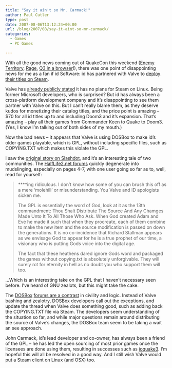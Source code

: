 ```yaml
---
title: "Say it ain't so Mr. Carmack!"
author: Paul Cutler
type: post
date: 2007-08-06T13:12:24+00:00
url: /blog/2007/08/say-it-aint-so-mr-carmack/
categories:
  - Games
  - PC Games

---
```

With all the good news coming out of QuakeCon this weekend ([Enemy Territory][1], [Rage][2], [Q3 in a browser][3]!), there was one point of disappointing news for me as a fan if id Software: id has partnered with Valve to [deploy their titles on Steam][4].

Valve has [already publicly stated][5] it has no plans for Steam on Linux. Being former Microsoft developers, who is surprised? But id has always been a cross-platform development company and it&#8217;s disappointing to see them partner with Valve on this. But I can&#8217;t really blame them, as they deserve kudos for monetizing their catalog titles, and the price point is amazing &#8211; $70 for all id titles up to and including Doom3 and it&#8217;s expansion. That&#8217;s amazing &#8211; play all their games from Commander Keen to Quake to Doom3. (Yes, I know I&#8217;m talking out of both sides of my mouth.)

Now the bad news &#8211; it appears that Valve is using DOSBox to make id&#8217;s older games playable, which is GPL, without including specific files, such as COPYING.TXT which makes this violate the GPL.

I saw the [original story on Slashdot][6], and it&#8217;s an interesting tale of two communities. The [HalfLife2.net forums][7] quickly degenerate into mudslinging, especially on pages 4-7, with one user going so far as to, well, read for yourself:

> \****ing ridiculous. I don&#8217;t know how some of you can brush this off as a mere &#8216;molehill&#8217; or misunderstanding. You Valve and ID apologists sicken me.
> 
> The GPL is essentially the word of God, look at it as the 13th commandment: Thou Shalt Distribute The Source And Any Chamges Made Unto It To All Those Who Ask. When God created Adam and Eve he made it such that when they procreate, each of them combine to make the new item and the source modification is passed on down the generations. It is no co-incidence that Richard Stallman appears as we envisage God to appear for he is a true prophet of our time, a visionary who is putting Gods voice into the digital age.
> 
> The fact that these heathens dared ignore Gods word and packaged the games without copying.txt is absolutely unforgivable. They will surely rot for eternity in hell as no doubt you who support them will too.

&#8230;Which is an interesting take on the GPL that I haven&#8217;t necessary seen before. I&#8217;ve heard of GNU zealots, but this might take the cake.

The [DOSBox][8] [forums are a contrast][9] in civility and logic. Instead of Valve bashing and zealotry, DOSBox developers call out the exceptions, and update the thread when Valve does something good, such as adding back the COPYING.TXT file via Steam. The developers seem understanding of the situation so far, and while major questions remain around distributing the source of Valve&#8217;s changes, the DOSBox team seem to be taking a wait an see approach.

John Carmack, id&#8217;s lead developer and co-owner, has always been a friend of the GPL &#8211; he has led the open sourcing of most prior games once the licensees are done using them, resulting in successes such as [ioquake3][10]. I&#8217;m hopeful this will all be resolved in a good way. And I still wish Valve would put a Steam client on Linux (and OSX) too.

 [1]: http://www.shacknews.com/screenshots.x?gallery=8038&game_id=4052&id=103131
 [2]: http://www.shacknews.com/onearticle.x/48300
 [3]: http://www.shacknews.com/onearticle.x/48290
 [4]: http://www.shacknews.com/onearticle.x/48288
 [5]: http://forums.steampowered.com/forums/showthread.php?t=276761&page=111
 [6]: http://games.slashdot.org/article.pl?sid=07/08/05/1951243
 [7]: http://www.halflife2.net/forums/showthread.php?t=128297
 [8]: http://dosbox.sourceforge.net/news.php?show_news=1
 [9]: http://vogons.zetafleet.com/viewtopic.php?t=16285&postdays=0&postorder=asc&start=0&sid=d549b81b15bcacdd79d9438acf2b1df2
 [10]: http://icculus.org/news/news.php?id=3966